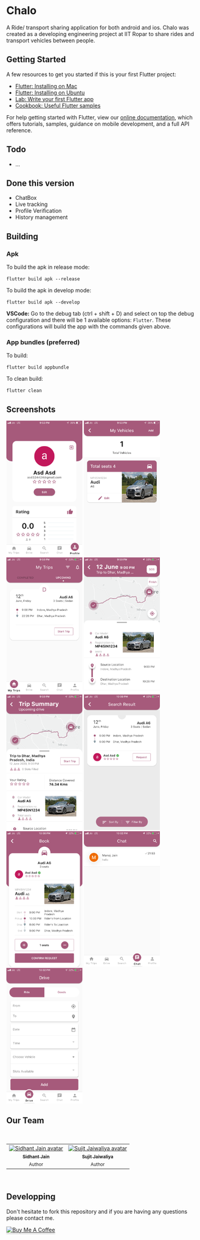 # Chalo
A Ride/ transport sharing application for both android and ios.
Chalo was created as a developing engineering project at IIT Ropar to share rides and transport vehicles between people.

## Getting Started

A few resources to get you started if this is your first Flutter project:

- [Flutter: Installing on Mac](https://medium.com/@thiscodeworks.com/how-to-install-set-up-flutter-on-mac-b9472d646045)
- [Flutter: Installing on Ubuntu](https://medium.com/@harshguptahg007/installing-flutter-in-ubuntu-9f91c19d4242)
- [Lab: Write your first Flutter app](https://flutter.dev/docs/get-started/codelab)
- [Cookbook: Useful Flutter samples](https://flutter.dev/docs/cookbook)

For help getting started with Flutter, view our
[online documentation](https://flutter.dev/docs), which offers tutorials,
samples, guidance on mobile development, and a full API reference.

## Todo
* ...

## Done this version
* ChatBox
* Live tracking
* Profile Verification
* History management

## Building
### Apk
To build the apk in release mode:
```console
flutter build apk --release
```
To build the apk in develop mode:
```console
flutter build apk --develop
```

**VSCode:** Go to the debug tab (ctrl + shift + D) and select on top the debug configuration and there will be 1 available options: `Flutter`.
These configurations will build the app with the commands given above.

### App bundles (preferred)
To build:
```console
flutter build appbundle
```
To clean build:
```console
flutter clean
```

## Screenshots
<p>
    <img src="/assets/screenshots/IMG_2293.PNG" alt="drawing" width="200"/>
    <img src="/assets/screenshots/IMG_2294.PNG" alt="drawing" width="200"/>
    <img src="/assets/screenshots/IMG_2295.PNG" alt="drawing" width="200"/>
    <img src="/assets/screenshots/IMG_2298.PNG" alt="drawing" width="200"/>
    <img src="/assets/screenshots/IMG_2299.PNG" alt="drawing" width="200"/>
    <img src="/assets/screenshots/IMG_2300.PNG" alt="drawing" width="200"/>
    <img src="/assets/screenshots/IMG_2301.PNG" alt="drawing" width="200"/>
    <img src="/assets/screenshots/IMG_2302.PNG" alt="drawing" width="200"/>
    <img src="/assets/screenshots/IMG_2303.PNG" alt="drawing" width="200"/>
</p>

## Our Team

<br>
<table>
  <tr>
    <td align="center">
      <a href="https://github.com/paradoxSid">
        <img src="https://avatars2.githubusercontent.com/u/48842488?s=400" width="170px;" alt="Sidhant Jain avatar">
        <br /><sub><b>Sidhant Jain</b></sub></a><br />
        <sub>Author</sub>
      </a>
    </td>
    <td align="center">
      <a href="https://github.com/Sujit26">
        <img src="https://avatars3.githubusercontent.com/u/45810709?s=400&v=4" width="170px;" alt="Sujit Jaiwaliya avatar">
        <br /><sub><b>Sujit Jaiwaliya</b></sub></a><br />
        <sub>Author</sub>
      </a>
    </td>
  </tr>
</table>
<br>

## Developping
Don't hesitate to fork this repository and if you are having any questions please contact me.

<a href="https://www.buymeacoffee.com/0i9pklt" target="_blank"><img src="https://www.buymeacoffee.com/assets/img/custom_images/orange_img.png" alt="Buy Me A Coffee" style="height: 41px !important;width: 174px !important;box-shadow: 0px 3px 2px 0px rgba(190, 190, 190, 0.5) !important;-webkit-box-shadow: 0px 3px 2px 0px rgba(190, 190, 190, 0.5) !important;" ></a>
